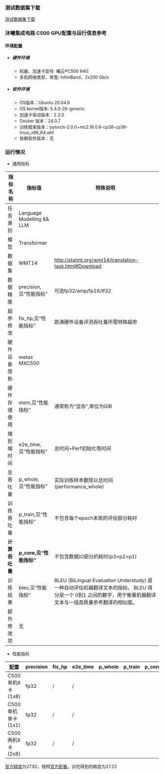 ### 测试数据集下载

[测试数据集下载](../../benchmarks/transformer/README.md#数据集)

### 沐曦集成电路 C500 GPU配置与运行信息参考
#### 环境配置
- ##### 硬件环境
    - 机器、加速卡型号: 曦云®C500 64G
    - 多机网络类型、带宽: InfiniBand，2x200 Gb/s

- ##### 软件环境
   - OS版本：Ubuntu 20.04.6
   - OS kernel版本:  5.4.0-26-generic
   - 加速卡驱动版本：2.2.0
   - Docker 版本：24.0.7
   - 训练框架版本：pytorch-2.0.0+mc2.18.0.8-cp38-cp38-linux_x86_64.whl
   - 依赖软件版本：无


### 运行情况

* 通用指标

| 指标名称       | 指标值                    | 特殊说明                                                                                                                                                      |
| -------------- | ------------------------- | ------------------------------------------------------------------------------------------------------------------------------------------------------------- |
| 任务类别       | Language Modelling && LLM |                                                                                                                                                               |
| 模型           | Transformer               |                                                                                                                                                               |
| 数据集         | WMT14                     | http://statmt.org/wmt14/translation-task.html#Download                                                                                                        |
| 数据精度       | precision,见“性能指标”    | 可选fp32/amp/fp16/tf32                                                                                                                                        |
| 超参修改       | fix_hp,见“性能指标”       | 跑满硬件设备评测吞吐量所需特殊超参                                                                                                                            |
| 硬件设备简称   | metax MXC500               |                                                                                                                                                               |
| 硬件存储使用   | mem,见“性能指标”          | 通常称为“显存”,单位为GiB                                                                                                                                      |
| 端到端时间     | e2e_time,见“性能指标”     | 总时间+Perf初始化等时间                                                                                                                                       |
| 总吞吐量       | p_whole,见“性能指标”      | 实际训练样本数除以总时间(performance_whole)                                                                                                                   |
| 训练吞吐量     | p_train,见“性能指标”      | 不包含每个epoch末尾的评估部分耗时                                                                                                                             |
| **计算吞吐量** | **p_core,见“性能指标”**   | 不包含数据IO部分的耗时(p3>p2>p1)                                                                                                                              |
| 训练结果       | bleu,见“性能指标”         | BLEU (BiLingual Evaluation Understudy) 是一种自动评估机器翻译文本的指标。 BLEU 得分是一个 0到1 之间的数字，用于衡量机器翻译文本与一组高质量参考翻译的相似度。 |
| 额外修改项     | 无                        |                                                                                                                                                               |

* 性能指标

| 配置              | precision | fix_hp | e2e_time | p_whole | p_train | p_core | final_bleu | mem       |
| ----------------- | --------- | ------ | -------- | ------- | ------- | ------ | ---------- | --------- |
| C500单机8卡(1x8)  | fp32      | /      | /     |   |   |  | 27.23      | 35.3/60.0 |
| C500单机单卡(1x1) | fp32      | /      | /        |    |    |   | /          | 35.3/60.0 |
| C500两机8卡(2x8)  | fp32      | /      | /        |   |   |  | /          | 40.0/60.0 |


[官方精度](https://github.com/NVIDIA/DeepLearningExamples/tree/master/PyTorch/Translation/Transformer#training-performance-nvidia-dgx-C500-8x-C500-40gb)为27.92，按照[官方配置](https://github.com/NVIDIA/DeepLearningExamples/tree/master/PyTorch/Translation/Transformer#training-performance-nvidia-dgx-C500-8x-C500-40gb)，训完得到的精度为27.23
